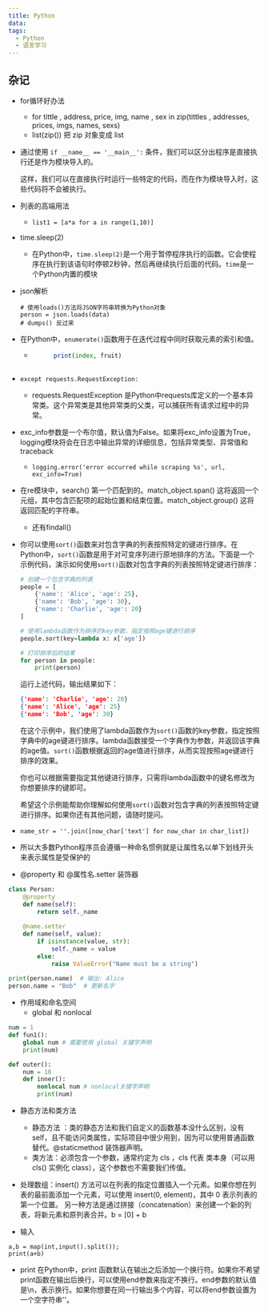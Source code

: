 ```yaml
---
title: Python
data: 
tags:
  - Python
  - 语言学习
---
```

## 杂记

- for循环好办法
	- for tittle , address, price, img, name , sex in zip(tittles , addresses, prices, imgs, names, sexs)  
	- list(zip()) 把 zip 对象变成 list
	
- 通过使用 `if __name__ == '__main__':` 条件，我们可以区分出程序是直接执行还是作为模块导入的。

	这样，我们可以在直接执行时运行一些特定的代码，而在作为模块导入时，这些代码将不会被执行。
	
- 列表的高端用法

	- `list1 = [a*a for a in range(1,10)]`

- time.sleep(2)

	- 在Python中，`time.sleep(2)`是一个用于暂停程序执行的函数。它会使程序在执行到该语句时停顿2秒钟，然后再继续执行后面的代码。`time`是一个Python内置的模块

- json解析

  ```
  # 使用loads()方法将JSON字符串转换为Python对象
  person = json.loads(data)
  # dumps() 反过来
  ```

- 在Python中，`enumerate()`函数用于在迭代过程中同时获取元素的索引和值。
	- ```for index, fruit in enumerate(fruits):
		    print(index, fruit)
 
- `except requests.RequestException:`
	- requests.RequestException 是Python中requests库定义的一个基本异常类。这个异常类是其他异常类的父类，可以捕获所有请求过程中的异常。

- exc_info参数是一个布尔值，默认值为False。如果将exc_info设置为True，logging模块将会在日志中输出异常的详细信息，包括异常类型、异常值和traceback 

	- ```logging.error('error occurred while scraping %s', url, exc_info=True)```
	
- 在re模块中，search() 第一个匹配到的。match_object.span()
	这将返回一个元组，其中包含匹配项的起始位置和结束位置。match_object.group() 这将返回匹配的字符串。

	- 还有findall()

- 你可以使用`sort()`函数来对包含字典的列表按照特定的键进行排序。在Python中，`sort()`函数是用于对可变序列进行原地排序的方法。下面是一个示例代码，演示如何使用`sort()`函数对包含字典的列表按照特定键进行排序：

	```python
	# 创建一个包含字典的列表
	people = [
	    {'name': 'Alice', 'age': 25},
	    {'name': 'Bob', 'age': 30},
	    {'name': 'Charlie', 'age': 20}
	]
	
	# 使用lambda函数作为排序的key参数，指定按照age键进行排序
	people.sort(key=lambda x: x['age'])
	
	# 打印排序后的结果
	for person in people:
	    print(person)
	```

	运行上述代码，输出结果如下：

	```json
	{'name': 'Charlie', 'age': 20}
	{'name': 'Alice', 'age': 25}
	{'name': 'Bob', 'age': 30}
	```

	在这个示例中，我们使用了lambda函数作为`sort()`函数的key参数，指定按照字典中的age键进行排序。lambda函数接受一个字典作为参数，并返回该字典的age值。`sort()`函数根据返回的age值进行排序，从而实现按照age键进行排序的效果。

	你也可以根据需要指定其他键进行排序，只需将lambda函数中的键名修改为你想要排序的键即可。

	希望这个示例能帮助你理解如何使用`sort()`函数对包含字典的列表按照特定键进行排序。如果你还有其他问题，请随时提问。

- ```name_str = ''.join([now_char['text'] for now_char in char_list])```

- 所以大多数Python程序员会遵循一种命名惯例就是让属性名以单下划线开头来表示属性是受保护的

- @property 和 @属性名.setter 装饰器
```python
class Person:
	@property
	def name(self):
		return self._name
	
	@name.setter
	def name(self, value):
		if isinstance(value, str):
			self._name = value
		else:
			raise ValueError("Name must be a string")
		
print(person.name)  # 输出: Alice
person.name = "Bob"  # 更新名字
```

- 作用域和命名空间
	- global 和 nonlocal
```python
num = 1 
def fun1(): 
	global num # 需要使用 global 关键字声明 
	print(num) 
```

```python
def outer(): 
	num = 10 
	def inner(): 
		nonlocal num # nonlocal关键字声明 
		print(num)
```

- 静态方法和类方法
	- 静态方法 ：类的静态方法和我们自定义的函数基本没什么区别，没有 self，且不能访问类属性，实际项目中很少用到，因为可以使用普通函数替代。@staticmethod 装饰器声明。
	- 类方法：必须包含一个参数，通常约定为 cls ，cls 代表 类本身（可以用 cls() 实例化 class），这个参数也不需要我们传值。

- 处理数组：insert() 方法可以在列表的指定位置插入一个元素。如果你想在列表的最前面添加一个元素，可以使用 insert(0, element)，其中 0 表示列表的第一个位置。  另一种方法是通过拼接（concatenation）来创建一个新的列表，将新元素和原列表合并。b = [0] + b

- 输入
```
a,b = map(int,input().split());  
print(a+b)
```

- print
	在Python中，print 函数默认在输出之后添加一个换行符。如果你不希望print函数在输出后换行，可以使用end参数来指定不换行。end参数的默认值是\n，表示换行。如果你想要在同一行输出多个内容，可以将end参数设置为一个空字符串''。